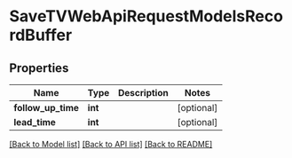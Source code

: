 # SaveTVWebApiRequestModelsRecordBuffer

## Properties
Name | Type | Description | Notes
------------ | ------------- | ------------- | -------------
**follow_up_time** | **int** |  | [optional] 
**lead_time** | **int** |  | [optional] 

[[Back to Model list]](../README.md#documentation-for-models) [[Back to API list]](../README.md#documentation-for-api-endpoints) [[Back to README]](../README.md)


